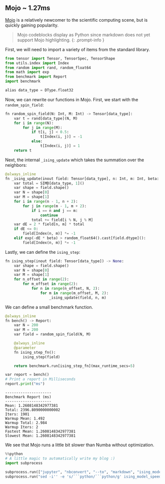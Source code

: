 ## Mojo ~ 1.27ms
[Mojo](https://docs.modular.com/mojo/) is a relatively newcomer to the scientific computing scene, but is quickly gaining popularity.

> Mojo codeblocks display as Python since markdown does not yet support Mojo highlighting.
{: .prompt-info }

First, we will need to import a variety of items from the standard library.


```python
from tensor import Tensor, TensorSpec, TensorShape
from utils.index import Index
from random import rand, random_float64
from math import exp
from benchmark import Report
import benchmark

alias data_type = DType.float32
```

Now, we can rewrite our functions in Mojo. First, we start with the `random_spin_field`:


```python
fn random_spin_field(N: Int, M: Int) -> Tensor[data_type]:
    var t = rand[data_type](N, M)
    for i in range(N):
        for j in range(M):
            if t[i, j] < 0.5:
                t[Index(i, j)] = -1
            else:
                t[Index(i, j)] = 1
    return t
```

Next, the internal `_ising_update` which takes the summation over the neighbors:


```python
@always_inline
fn _ising_update(inout field: Tensor[data_type], n: Int, m: Int, beta: Float32 = 0.4) -> None:
    var total = SIMD[data_type, 1]()
    var shape = field.shape()
    var N = shape[0]
    var M = shape[1]
    for i in range(n - 1, n + 2):
        for j in range(m - 1, m + 2):
            if i == n and j == m:
                continue
            total += field[i % N, j % M]
    var dE = 2 * field[n, m] * total
    if dE <= 0:
        field[Index(n, m)] *= -1
    elif exp(-dE * beta) > random_float64().cast[field.dtype]():
        field[Index(n, m)] *= -1
```

Lastly, we can define the `ising_step`:


```python
fn ising_step(inout field: Tensor[data_type]) -> None:
    var shape = field.shape()
    var N = shape[0]
    var M = shape[1]
    for n_offset in range(2):
        for m_offset in range(2):
            for n in range(n_offset, N, 2):
                for m in range(m_offset, M, 2):
                    _ising_update(field, n, m)
```

We can define a small benchmark function.


```python
@always_inline
fn bench() -> Report:
    var N = 200
    var M = 200
    var field = random_spin_field(N, M)

    @always_inline
    @parameter
    fn ising_step_fn():
        ising_step(field)

    return benchmark.run[ising_step_fn](max_runtime_secs=5)
```


```python
var report = bench()
# Print a report in Milliseconds
report.print("ms")
```

    ---------------------
    Benchmark Report (ms)
    ---------------------
    Mean: 1.2608148342977381
    Total: 2396.8090000000002
    Iters: 1901
    Warmup Mean: 1.492
    Warmup Total: 2.984
    Warmup Iters: 2
    Fastest Mean: 1.2608148342977381
    Slowest Mean: 1.2608148342977381
    


We see that Mojo runs a little bit slower than Numba without optimization.


```python
%%python
# A little magic to automatically write my blog :)
import subprocess

subprocess.run(["jupyter", "nbconvert", "--to", "markdown", "ising_model_speed_2.ipynb"])
subprocess.run("sed -i'' -e 's/```python/```python/g' ising_model_speed_2.md", shell=True)
```
